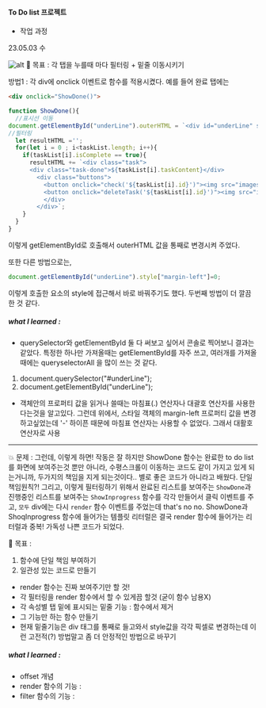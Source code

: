 
#### To Do list 프로젝트
- 작업 과정

23.05.03 수

![alt](images/%ED%83%AD.JPG)
💌 목표 : 각 탭을 누를때 마다 필터링 + 밑줄 이동시키기 

방법1 : 각 div에 onclick 이벤트로 함수를 적용시켰다. 
예를 들어 완료 탭에는

```html
<div onclick="ShowDone()">
```

```js
function ShowDone(){
  //표시선 이동
document.getElementById("underLine").outerHTML = `<div id="underLine" style="margin-left: 140px;"></div>`;
//필터링
  let resultHTML ='';
  for(let i = 0 ; i<taskList.length; i++){
    if(taskList[i].isComplete == true){
      resultHTML += `<div class="task">
      <div class="task-done">${taskList[i].taskContent}</div>
        <div class="buttons">
          <button onclick="check('${taskList[i].id}')"><img src="images/check.png"></button>
          <button onclick="deleteTask('${taskList[i].id}')"><img src="images/trash.png"></button>
          </div>
        </div>`;
    }
  }
}
  ```
   
  이렇게 getElementById로 호출해서 outerHTML 값을 통째로 변경시켜 주었다.
  
또한 다른 방법으로는,

```js
document.getElementById("underLine").style["margin-left"]=0;
```
이렇게 호출한 요소의 style에 접근해서 바로 바꿔주기도 했다. 두번째 방법이 더 깔끔한 것 같다.


##### what I learned : 

- querySelector와 getElementById 둘 다 써보고 싶어서 콘솔로 찍어보니 결과는 같았다. 특정한 하나만 가져올때는 getElementById를 자주 쓰고, 여러개를 가져올때에는 queryselectorAll 을 많이 쓰는 것 같다.

1. document.querySelector("#underLine");
2. document.getElementById("underLine");

- 객체안의 프로퍼티 값을 읽거나 쓸때는 마침표(.) 연산자나 대괄호 연산자를 사용한다는것을 알고있다. 그런데 위에서, 스타일 객체의 margin-left 프로퍼티 값을 변경하고싶었는데 '-' 하이픈 때문에 마침표 연산자는 사용할 수 없었다. 그래서 대활호 연산자로 사용

---

💥 문제 : 그런데, 이렇게 하면! 작동은 잘 하지만
ShowDone 함수는 완료한 to do list를 화면에 보여주는것 뿐만 아니라, 
수평스크롤이 이동하는 코드도 같이 가지고 있게 되는거니까, 두가지의 책임을 지게 되는것이다..
별로 좋은 코드가 아니라고 배웠다. 단일책임원칙?!
그리고, 이렇게 필터링하기 위해서 완료된 리스트를 보여주는 `ShowDone`과  진행중인 리스트를 보여주는 `ShowInprogress` 함수를 각각 만들어서
클릭 이벤트를 주고, `모두` div에는 다시 `render` 함수 이벤트를 주었는데 that's no no.
ShowDone과 ShoqInprogress 함수에 들어가는 템플릿 리터럴은 결국 render 함수에 들어가는 리터럴과 중복! 가독성 나쁜 코드가 되었다. 

💌 목표 : 
1. 함수에 단일 책임 부여하기
2. 일관성 있는 코드로 만들기
  - render 함수는 진짜 보여주기만 할 것!
  - 각 필터링을 render 함수에서 할 수 있게끔 할것 (굳이 함수 남용X)
  - 각 속성별 탭 밑에 표시되는 밑줄 기능 : 함수에서 제거
  - 그 기능만 하는 함수 만들기
  - 현재 밑줄기능은 div 태그를 통째로 들고와서 style값을 각각 픽셀로 변경하는데 이런 고전적(?) 방법말고 좀 더 안정적인 방법으로 바꾸기


##### what I learned : 
- offset 개념
- render 함수의 기능 :
- filter 함수의 기능 :

